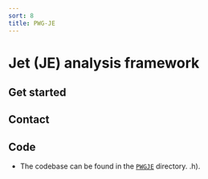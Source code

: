 ```yaml
---
sort: 8
title: PWG-JE
---
```


# Jet (JE) analysis framework

## Get started

## Contact

## Code

- The codebase can be found in the
[`PWGJE`](https://github.com/AliceO2Group/O2Physics/tree/master/PWGJE) directory.
.h).
